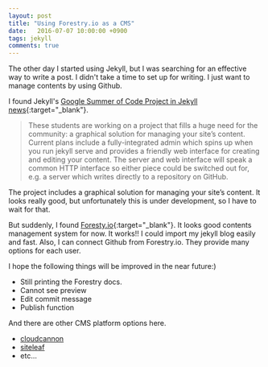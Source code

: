 ```yaml
---
layout: post
title: "Using Forestry.io as a CMS"
date:   2016-07-07 10:00:00 +0900
tags: jekyll
comments: true
---
```


The other day I started using Jekyll, but I was searching for an effective way to write a post.
I didn't take a time to set up for writing. I just want to manage contents by using Github.

I found Jekyll's [Google Summer of Code Project in Jekyll news](https://jekyllrb.com/news/2016/06/03/update-on-jekyll-s-google-summer-of-code-projects/){:target="_blank"}.

> These students are working on a project that fills a huge need for the community: a graphical solution for managing your site’s content. Current plans include a fully-integrated admin which spins up when you run jekyll serve and provides a friendly web interface for creating and editing your content. The server and web interface will speak a common HTTP interface so either piece could be switched out for, e.g. a server which writes directly to a repository on GitHub.

The project includes a graphical solution for managing your site’s content. It looks really good, but unfortunately this is under development, so I have to wait for that.


But suddenly, I found [Foresty.io](https://forestry.io/){:target="_blank"}. It looks good contents management system for now. It works!! I could import my jekyll blog easily and fast. Also, I can connect Github from Forestry.io. They provide many options for each user.


I hope the following things will be improved in the near future:)

- Still printing the Forestry docs.
- Cannot see preview
- Edit commit message
- Publish function

And there are other CMS platform options here.

- [cloudcannon](http://cloudcannon.com/)
- [siteleaf](http://www.siteleaf.com/)
- etc...
